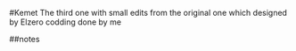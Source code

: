 #Kemet
The third one with small edits from the original one which designed by Elzero codding done by me

##notes
